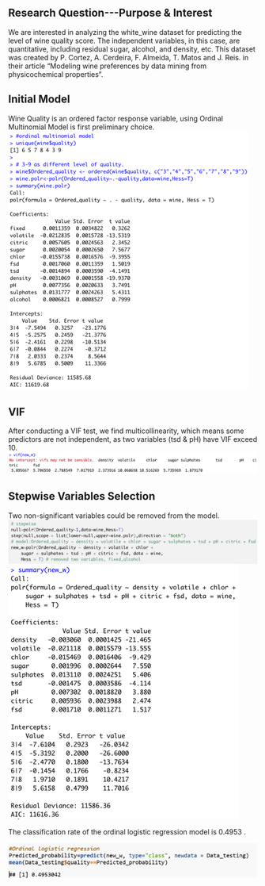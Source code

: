 ## Research Question---Purpose & Interest
We are interested in analyzing the white_wine dataset for predicting the level of wine quality score. The independent variables, in this case, are quantitative, including residual sugar, alcohol, and density, etc.   This dataset was created by P. Cortez, A. Cerdeira, F. Almeida, T. Matos and J. Reis. in their article “Modeling wine preferences by data mining from physicochemical properties”. 

## Initial Model
Wine Quality is an ordered factor response variable, using Ordinal Multinomial Model is first preliminary choice. 
![Fit Model](/assets/Fit-Model.png)

## VIF
After conducting a VIF test, we find multicollinearity, which means some predictors are not independent, as two variables (tsd & pH) have VIF exceed 10. 
![VIF](/assets/VIF.png)

## Stepwise Variables Selection
Two non-significant variables could be removed from the model. 
![Variable Selection](/assets/Variable_Selection.png)
![Model Summary](/assets/Model_Summary.png)

The classification rate of the ordinal logistic regression model is $` 0.4953 `$ . 

![Ordinal_Logistic_Regression](assets/Initial_Classification_Rate.png)


